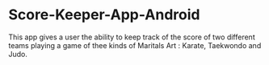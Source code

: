 # Score-Keeper-App-Android
This app gives a user the ability to keep track of the score of two different teams playing a game of thee kinds of Maritals Art : Karate, Taekwondo and Judo. 

